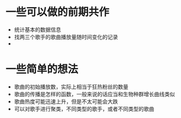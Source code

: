 # 一些可以做的前期共作
- 统计基本的数据信息
- 找两三个歌手的歌曲播放量随时间变化的记录
- 

# 一些简单的想法
- 歌曲的初始播放数，实际上相当于狂热粉丝的数量
- 歌曲的传播是怎样的函数，一般来说的话应当和生物种群增长曲线类似
- 歌曲热度可能迅速上升，但是不太可能会大跌
- 可以对歌手进行聚类，不同类型的歌手，或者不同类型的歌曲

